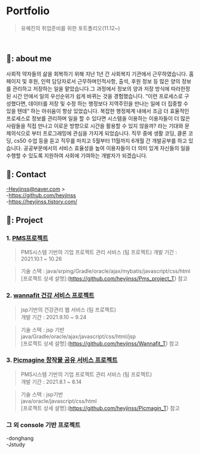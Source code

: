 # Portfolio
> 유혜진의 취업준비를 위한 포트폴리오(11.12~) 

</br> 

## 📍: about me 
 사회적 약자들의 삶을 회복하기 위해 지난 1년 간 사회복지 기관에서 근무하였습니다. 홈페이지 및 후원, 인력 담당자로서 근무하며인적사항, 출석, 후원 정보 등 많은 양의 정보를 관리하고 저장하는 일을 맡았습니다.그 과정에서 정보의 양과 저장 방식에 따라한정된 시간 안에서 일의 우선순위가 쉽게 바뀌는 것을 경험했습니다. “이런 프로세스로 구성했다면, 데이터를 저장 및 수정 하는 행정보다 지역주민을 만나는 일에 더 집중할 수 있을 텐데“ 하는 아쉬움이 항상 있었습니다. 복잡한 행정체계 내에서 조금 더 효율적인 프로세스로 정보를 관리하며 일을 할 수 있다면 시스템을 이용하는 이용자들이 더 많은 사람들을 직접 만나고 이로운 방향으로 시간을 활용할 수 있지 않을까? 라는 기대와 문제의식으로 부터 프로그래밍에 관심을 가지게 되었습니다.
 직무 중에 생활 코딩, 클론 코딩, cs50 수업 등을 듣고 직무를 마치고 5월부터 11월까지 6개월 간 개발공부를 하고 있습니다. 공공부문에서의 서비스 효율성을 높여 이용자들이 더 의미 있게 자신들의 일을 수행할 수 있도록 지원하여 사회에 기여하는 개발자가 되겠습니다. 


## 📍: Contact 
-Heyjinss@naver.com > </br>
-https://github.com/heyjinss </br>
-https://heyjinss.tistory.com/ </br>


## 📍: Project 

### 1. [PMS프로젝트](https://github.com/heyjinss/Pms_project_T)
> PMS시스템 기반의 기업 프로젝트 관리 서비스 (팀 프로젝트) 
> 개발 기간 : 2021.10.1 ~ 10.26 

> 기술 스택 : 
> java/srping/Gradle/oracle/ajax/mybatis/javascript/css/html 
> [프로젝트 상세 설명]:(https://github.com/heyjinss/Pms_project_T) 참고 


### 2. [wannafit 건강 서비스 프로젝트](https://github.com/heyjinss/Wannafit_T)</br>
> jsp기반의 건강관리 웹 서비스 (팀 프로젝트) </br>
> 개발 기간 : 2021.9.10 ~ 9.24 </br>

> 기술 스택 : jsp 기반  </br>
> java/Gradle/oracle/ajax/javascript/css/html/jsp</br>
> [프로젝트 상세 설명]:(https://github.com/heyjinss/Wannafit_T) 참고</br> 


### 3. [Picmagine 창작물 공유 서비스 프로젝트](https://github.com/heyjinss/Picmagin_T)</br>
> PMS시스템 기반의 기업 프로젝트 관리 서비스 (팀 프로젝트) </br>
> 개발 기간 : 2021.8.1 ~ 8.14 </br>

> 기술 스택 : jsp기반 </br>
> java/oracle/javascript/css/html </br> 
> [프로젝트 상세 설명]:(https://github.com/heyjinss/Picmagin_T) 참고 </br> 

### 그 외 console 기반 프로젝트 </br>
-donghang </br>
-Jstudy </br>
